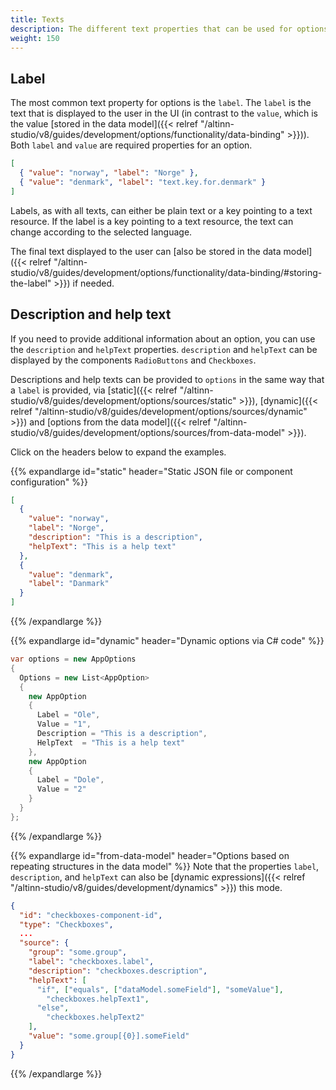 ```yaml
---
title: Texts
description: The different text properties that can be used for options
weight: 150
---
```


## Label

The most common text property for options is the `label`. The `label` is the text that is displayed to the user in the
UI (in contrast to the `value`, which is the value [stored in the data model]({{< relref "/altinn-studio/v8/guides/development/options/functionality/data-binding" >}})).
Both `label` and `value` are required properties for an option.

```json
[
  { "value": "norway", "label": "Norge" },
  { "value": "denmark", "label": "text.key.for.denmark" }
]
```

Labels, as with all texts, can either be plain text or a key pointing to a text resource. If the label is a key pointing
to a text resource, the text can change according to the selected language.

The final text displayed to the user can [also be stored in the data model]({{< relref "/altinn-studio/v8/guides/development/options/functionality/data-binding/#storing-the-label" >}}) if needed.

## Description and help text

If you need to provide additional information about an option, you can use the `description` and `helpText` properties.
`description` and `helpText` can be displayed by the components `RadioButtons` and `Checkboxes`.

Descriptions and help texts can be provided to `options` in the same way that a `label` is provided, via
[static]({{< relref "/altinn-studio/v8/guides/development/options/sources/static" >}}), [dynamic]({{< relref "/altinn-studio/v8/guides/development/options/sources/dynamic" >}})
and [options from the data model]({{< relref "/altinn-studio/v8/guides/development/options/sources/from-data-model" >}}).

Click on the headers below to expand the examples.

{{% expandlarge id="static" header="Static JSON file or component configuration" %}}
```json
[
  {
    "value": "norway",
    "label": "Norge",
    "description": "This is a description",
    "helpText": "This is a help text"
  },
  {
    "value": "denmark",
    "label": "Danmark"
  }
]
```
{{% /expandlarge %}}

{{% expandlarge id="dynamic" header="Dynamic options via C# code" %}}
```cs
var options = new AppOptions
{
  Options = new List<AppOption>
  {
    new AppOption
    {
      Label = "Ole",
      Value = "1",
      Description = "This is a description",
      HelpText  = "This is a help text"
    },
    new AppOption
    {
      Label = "Dole",
      Value = "2"
    }
  }
};
```
{{% /expandlarge %}}

{{% expandlarge id="from-data-model" header="Options based on repeating structures in the data model" %}}
Note that the properties `label`, `description`, and `helpText` can also be [dynamic expressions]({{< relref "/altinn-studio/v8/guides/development/dynamics" >}}) 
this mode.

```json
{
  "id": "checkboxes-component-id",
  "type": "Checkboxes",
  ...
  "source": {
    "group": "some.group",
    "label": "checkboxes.label",
    "description": "checkboxes.description",
    "helpText": [
      "if", ["equals", ["dataModel.someField"], "someValue"],
        "checkboxes.helpText1",
      "else",
        "checkboxes.helpText2"
    ],
    "value": "some.group[{0}].someField"
  }
}
```
{{% /expandlarge %}}